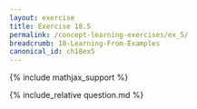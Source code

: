 ```yaml
---
layout: exercise
title: Exercise 18.5
permalink: /concept-learning-exercises/ex_5/
breadcrumb: 18-Learning-From-Examples
canonical_id: ch18ex5
---
```


{% include mathjax_support %}
<div id="hiddden">{% include_relative question.md %}</div>